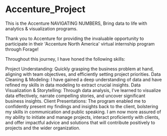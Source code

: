 # Accenture_Project
This is the Accenture NAVIGATING NUMBERS, Bring data to life with analytics &amp; visualization programs. 

Thank you to Accenture for providing the invaluable opportunity to participate in their 'Accenture North America' virtual internship program through Forage!

Throughout this journey, I have honed the following skills:

Project Understanding: Quickly grasping the business problem at hand, aligning with team objectives, and efficiently setting project priorities.
Data Cleaning & Modeling: I have gained a deep understanding of data and have refined my skills in data modeling to extract crucial insights.
Data Visualization & Storytelling: Through data analysis, I've learned to visualize data effectively, narrate compelling stories, and uncover significant business insights.
Client Presentations: The program enabled me to confidently present my findings and insights back to the client, bolstering my skills in communication and public speaking.
I am now more assured of my ability to initiate and manage projects, interact proficiently with clients, and offer impactful advice and solutions that will contribute positively to projects and the wider organization.
